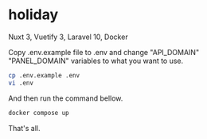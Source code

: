 # holiday

Nuxt 3, Vuetify 3, Laravel 10, Docker

Copy .env.example file to .env and change "API_DOMAIN" "PANEL_DOMAIN" variables to what you want to use.

```bash
cp .env.example .env
vi .env
```

And then run the command bellow.

```bash
docker compose up
```

That's all.